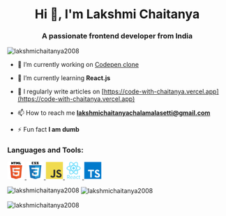 <h1 align="center">Hi 👋, I'm Lakshmi Chaitanya</h1>
<h3 align="center">A passionate frontend developer from India</h3>

<p align="left"> <img src="https://komarev.com/ghpvc/?username=lakshmichaitanya2008&label=Profile%20views&color=0e75b6&style=flat" alt="lakshmichaitanya2008" /> </p>

- 🔭 I’m currently working on [Codepen clone](https://htmlsandbox.netlify.app/)

- 🌱 I’m currently learning **React.js**

- 📝 I regularly write articles on [https://code-with-chaitanya.vercel.app](https://code-with-chaitanya.vercel.app)

- 📫 How to reach me **lakshmichaitanyachalamalasetti@gmail.com**

- ⚡ Fun fact **I am dumb**


<h3 align="left">Languages and Tools:</h3>
<p align="left">  <a href="https://www.w3.org/html/" target="_blank"> <img src="https://raw.githubusercontent.com/devicons/devicon/master/icons/html5/html5-original-wordmark.svg" alt="html5" width="40" height="40"/> </a> <a href="https://www.w3schools.com/css/" target="_blank"> <img src="https://raw.githubusercontent.com/devicons/devicon/master/icons/css3/css3-original-wordmark.svg" alt="css3" width="40" height="40"/> </a><a href="https://developer.mozilla.org/en-US/docs/Web/JavaScript" target="_blank"> <img src="https://raw.githubusercontent.com/devicons/devicon/master/icons/javascript/javascript-original.svg" alt="javascript" width="40" height="40"/> </a> <a href="https://reactjs.org/" target="_blank"> <img src="https://raw.githubusercontent.com/devicons/devicon/master/icons/react/react-original-wordmark.svg" alt="react" width="40" height="40"/> </a> <a href="https://www.typescriptlang.org/" target="_blank"> <img src="https://raw.githubusercontent.com/devicons/devicon/master/icons/typescript/typescript-original.svg" alt="typescript" width="40" height="40"/> </a> </p>

<p><img align="left" src="https://github-readme-stats.vercel.app/api/top-langs?username=lakshmichaitanya2008&show_icons=true&locale=en&layout=compact" alt="lakshmichaitanya2008" /></p>

<p>&nbsp;<img align="center" src="https://github-readme-stats.vercel.app/api?username=lakshmichaitanya2008&show_icons=true&locale=en" alt="lakshmichaitanya2008" /></p>

<p><img align="center" src="https://github-readme-streak-stats.herokuapp.com/?user=lakshmichaitanya2008&" alt="lakshmichaitanya2008" /></p>


